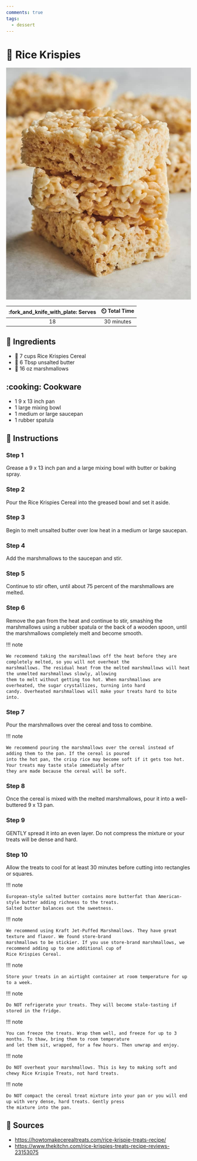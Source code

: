 ```yaml
---
comments: true
tags:
  - dessert
---
```

# :bowl_with_spoon: Rice Krispies

![Rice Krispies](../assets/images/rice-krispies.jpg)

| :fork_and_knife_with_plate: Serves | :timer_clock: Total Time |
|:----------------------------------:|:-----------------------: |
| 18 | 30 minutes |

## :salt: Ingredients

- :ear_of_rice: 7 cups Rice Krispies Cereal
- :butter: 6 Tbsp unsalted butter
- :dango: 16 oz marshmallows

## :cooking: Cookware

- 1 9 x 13 inch pan
- 1 large mixing bowl
- 1 medium or large saucepan
- 1 rubber spatula

## :pencil: Instructions

### Step 1

Grease a 9 x 13 inch pan and a large mixing bowl with butter or baking spray.

### Step 2

Pour the  Rice Krispies Cereal into the greased bowl and set it aside.

### Step 3

Begin to melt unsalted butter over low heat in a medium or large saucepan.

### Step 4

Add the marshmallows to the saucepan and stir.

### Step 5

Continue to stir often, until about 75 percent of the marshmallows are melted.

### Step 6

Remove the pan from the heat and continue to stir, smashing the marshmallows using a rubber spatula or the back of a
wooden spoon, until the marshmallows completely melt and become smooth.

!!! note

    We recommend taking the marshmallows off the heat before they are completely melted, so you will not overheat the
    marshmallows. The residual heat from the melted marshmallows will heat the unmelted marshmallows slowly, allowing
    them to melt without getting too hot. When marshmallows are overheated, the sugar crystallizes, turning into hard
    candy. Overheated marshmallows will make your treats hard to bite into.

### Step 7

Pour the marshmallows over the cereal and toss to combine.

!!! note

    We recommend pouring the marshmallows over the cereal instead of adding them to the pan. If the cereal is poured
    into the hot pan, the crisp rice may become soft if it gets too hot. Your treats may taste stale immediately after
    they are made because the cereal will be soft.

### Step 8

Once the cereal is mixed with the melted marshmallows, pour it into a well-buttered 9 x 13 pan.

### Step 9

GENTLY spread it into an even layer. Do not compress the mixture or your treats will be dense and hard.

### Step 10

Allow the treats to cool for at least 30 minutes before cutting into rectangles or squares.

!!! note

    European-style salted butter contains more butterfat than American-style butter adding richness to the treats.
    Salted butter balances out the sweetness.

!!! note

    We recommend using Kraft Jet-Puffed Marshmallows. They have great texture and flavor. We found store-brand
    marshmallows to be stickier. If you use store-brand marshmallows, we recommend adding up to one additional cup of
    Rice Krispies Cereal.

!!! note

    Store your treats in an airtight container at room temperature for up to a week.

!!! note

    Do NOT refrigerate your treats. They will become stale-tasting if stored in the fridge.

!!! note

    You can freeze the treats. Wrap them well, and freeze for up to 3 months. To thaw, bring them to room temperature
    and let them sit, wrapped, for a few hours. Then unwrap and enjoy.

!!! note

    Do NOT overheat your marshmallows. This is key to making soft and chewy Rice Krispie Treats, not hard treats.

!!! note

    Do NOT compact the cereal treat mixture into your pan or you will end up with very dense, hard treats. Gently press
    the mixture into the pan.

## :link: Sources

- <https://howtomakecerealtreats.com/rice-krispie-treats-recipe/>
- <https://www.thekitchn.com/rice-krispies-treats-recipe-reviews-23153075>
